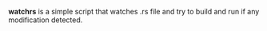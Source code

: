 **watchrs** is a simple script that watches .rs file and try to build and run if any modification detected.
